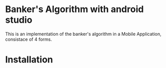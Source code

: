 # Banker's Algorithm with android studio
This is an implementation of the banker's algorithm in a Mobile Application, consistace of 4 forms.

# Installation
